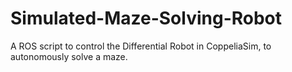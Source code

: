 # Simulated-Maze-Solving-Robot
A ROS script to control the Differential Robot in CoppeliaSim, to autonomously solve a maze. 
